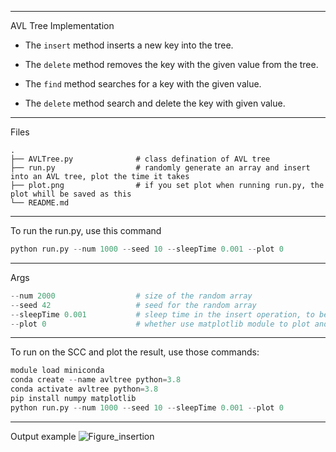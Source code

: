 ------
AVL Tree Implementation 

- The ```insert``` method inserts a new key into the tree. 

- The ```delete``` method removes the key with the given value from the tree.

- The ```find``` method searches for a key with the given value.

- The ```delete``` method search and delete the key with given value.


------
Files


    .
    ├── AVLTree.py              # class defination of AVL tree
    ├── run.py                  # randomly generate an array and insert into an AVL tree, plot the time it takes
    ├── plot.png                # if you set plot when running run.py, the plot whill be saved as this
    └── README.md

-------
To run the run.py, use this command
```python
python run.py --num 1000 --seed 10 --sleepTime 0.001 --plot 0
```
-------
Args

```python
--num 2000                  # size of the random array
--seed 42                   # seed for the random array
--sleepTime 0.001           # sleep time in the insert operation, to better fit the function
--plot 0                    # whether use matplotlib module to plot and save the result
```

-------
To run on the SCC and plot the result, use those commands:
```python
module load miniconda
conda create --name avltree python=3.8
conda activate avltree python=3.8
pip install numpy matplotlib
python run.py --num 1000 --seed 10 --sleepTime 0.001 --plot 0
```

------
Output example 
![Figure_insertion](https://user-images.githubusercontent.com/92005749/236181132-9a768504-4fac-4a50-af31-b152370a501c.png)
